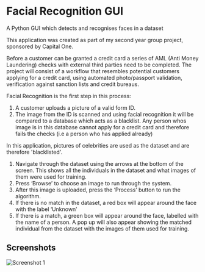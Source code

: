 # Facial Recognition GUI
A Python GUI which detects and recognises faces in a dataset

This application was created as part of my second year group project, sponsored by Capital One. 

Before a customer can be granted a credit card a series of AML (Anti Money Laundering) checks with external third parties need to be completed.
The project will consist of a workflow that resembles potential customers applying for a credit card, using automated photo/passport validation, verification against sanction lists and credit bureaus.

Facial Recognition is the first step in this process: 

1. A customer uploads a picture of a valid form ID.
2. The image from the ID is scanned and using facial recognition it will be compared to a database which acts as a blacklist. Any person whos image is in this database cannot apply for a credit card and therefore fails the checks (i.e a person who has applied already)


In this application, pictures of celebrities are used as the dataset and are therefore 'blacklisted'. 

1. Navigate through the dataset using the arrows at the bottom of the screen. This shows all the individuals in the dataset and what images of them were used for training. 
2. Press ‘Browse’ to choose an image to run through the system. 
3. After this image is uploaded, press the ‘Process’ button to run the algorithm. 
4. If there is no match in the dataset, a red box will appear around the face with the label ‘Unknown’ 
5. If there is a match, a green box will appear around the face, labelled with the name of a person. A pop up will also appear showing the matched individual from the dataset with the images of them used for training. 

## Screenshots 

![Screenshot 1](/Desktop/1.png)
